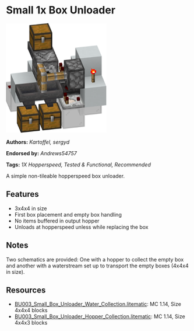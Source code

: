 # Small 1x Box Unloader
<img alt="Small_Box_Unloader_Hopper_Collection.png" src="images/Small_Box_Unloader_Hopper_Collection.png?raw=1" height="300px">

**Authors:** *Kartoffel, sergyd*

**Endorsed by:** *Andrews54757*

**Tags:** *1X Hopperspeed, Tested & Functional, Recommended*

A simple non-tileable hopperspeed box unloader.

## Features
- 3x4x4 in size
- First box placement and empty box handling
- No items buffered in output hopper
- Unloads at hopperspeed unless while replacing the box

## Notes
Two schematics are provided: One with a hopper to collect the empty box and another with a waterstream set up to transport the empty boxes (4x4x4 in size).

## Resources
- [BU003_Small_Box_Unloader_Water_Collection.litematic](attachments/BU003_Small_Box_Unloader_Water_Collection.litematic): MC 1.14, Size 4x4x4 blocks
- [BU003_Small_Box_Unloader_Hopper_Collection.litematic](attachments/BU003_Small_Box_Unloader_Hopper_Collection.litematic): MC 1.14, Size 4x4x3 blocks
